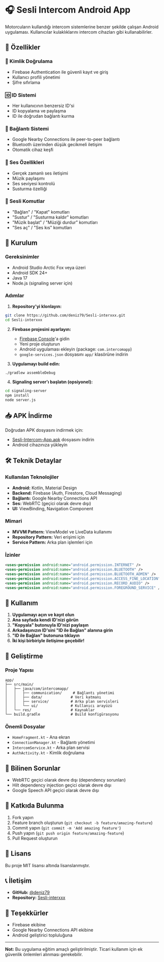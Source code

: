 # 🎧 Sesli Intercom Android App

Motorcuların kullandığı intercom sistemlerine benzer şekilde çalışan Android uygulaması. Kullanıcılar kulaklıklarını intercom cihazları gibi kullanabilirler.

## 📱 Özellikler

### 🔐 Kimlik Doğrulama
- Firebase Authentication ile güvenli kayıt ve giriş
- Kullanıcı profili yönetimi
- Şifre sıfırlama

### 🆔 ID Sistemi
- Her kullanıcının benzersiz ID'si
- ID kopyalama ve paylaşma
- ID ile doğrudan bağlantı kurma

### 🔗 Bağlantı Sistemi
- Google Nearby Connections ile peer-to-peer bağlantı
- Bluetooth üzerinden düşük gecikmeli iletişim
- Otomatik cihaz keşfi

### 🎵 Ses Özellikleri
- Gerçek zamanlı ses iletişimi
- Müzik paylaşımı
- Ses seviyesi kontrolü
- Susturma özelliği

### 🎤 Sesli Komutlar
- "Bağlan" / "Kapat" komutları
- "Sustur" / "Susturma kaldır" komutları
- "Müzik başlat" / "Müziği durdur" komutları
- "Ses aç" / "Ses kıs" komutları

## 🚀 Kurulum

### Gereksinimler
- Android Studio Arctic Fox veya üzeri
- Android SDK 24+
- Java 17
- Node.js (signaling server için)

### Adımlar

1. **Repository'yi klonlayın:**
```bash
git clone https://github.com/deniz79/Sesli-interxxx.git
cd Sesli-interxxx
```

2. **Firebase projesini ayarlayın:**
   - [Firebase Console](https://console.firebase.google.com/)'a gidin
   - Yeni proje oluşturun
   - Android uygulaması ekleyin (package: `com.intercomapp`)
   - `google-services.json` dosyasını `app/` klasörüne indirin

3. **Uygulamayı build edin:**
```bash
./gradlew assembleDebug
```

4. **Signaling server'ı başlatın (opsiyonel):**
```bash
cd signaling-server
npm install
node server.js
```

## 📥 APK İndirme

Doğrudan APK dosyasını indirmek için:
- [Sesli-Intercom-App.apk](Sesli-Intercom-App.apk) dosyasını indirin
- Android cihazınıza yükleyin

## 🛠️ Teknik Detaylar

### Kullanılan Teknolojiler
- **Android:** Kotlin, Material Design
- **Backend:** Firebase (Auth, Firestore, Cloud Messaging)
- **Bağlantı:** Google Nearby Connections API
- **Ses:** WebRTC (geçici olarak devre dışı)
- **UI:** ViewBinding, Navigation Component

### Mimari
- **MVVM Pattern:** ViewModel ve LiveData kullanımı
- **Repository Pattern:** Veri erişimi için
- **Service Pattern:** Arka plan işlemleri için

### İzinler
```xml
<uses-permission android:name="android.permission.INTERNET" />
<uses-permission android:name="android.permission.BLUETOOTH" />
<uses-permission android:name="android.permission.BLUETOOTH_ADMIN" />
<uses-permission android:name="android.permission.ACCESS_FINE_LOCATION" />
<uses-permission android:name="android.permission.RECORD_AUDIO" />
<uses-permission android:name="android.permission.FOREGROUND_SERVICE" />
```

## 📱 Kullanım

1. **Uygulamayı açın ve kayıt olun**
2. **Ana sayfada kendi ID'nizi görün**
3. **"Kopyala" butonuyla ID'nizi paylaşın**
4. **Arkadaşınızın ID'sini "ID ile Bağlan" alanına girin**
5. **"ID ile Bağlan" butonuna tıklayın**
6. **İki kişi birbiriyle iletişime geçebilir!**

## 🔧 Geliştirme

### Proje Yapısı
```
app/
├── src/main/
│   ├── java/com/intercomapp/
│   │   ├── communication/     # Bağlantı yönetimi
│   │   ├── data/             # Veri katmanı
│   │   ├── service/          # Arka plan servisleri
│   │   └── ui/               # Kullanıcı arayüzü
│   └── res/                  # Kaynaklar
└── build.gradle              # Build konfigürasyonu
```

### Önemli Dosyalar
- `HomeFragment.kt` - Ana ekran
- `ConnectionManager.kt` - Bağlantı yönetimi
- `IntercomService.kt` - Arka plan servisi
- `AuthActivity.kt` - Kimlik doğrulama

## 🐛 Bilinen Sorunlar

- WebRTC geçici olarak devre dışı (dependency sorunları)
- Hilt dependency injection geçici olarak devre dışı
- Google Speech API geçici olarak devre dışı

## 🤝 Katkıda Bulunma

1. Fork yapın
2. Feature branch oluşturun (`git checkout -b feature/amazing-feature`)
3. Commit yapın (`git commit -m 'Add amazing feature'`)
4. Push yapın (`git push origin feature/amazing-feature`)
5. Pull Request oluşturun

## 📄 Lisans

Bu proje MIT lisansı altında lisanslanmıştır.

## 📞 İletişim

- **GitHub:** [@deniz79](https://github.com/deniz79)
- **Repository:** [Sesli-interxxx](https://github.com/deniz79/Sesli-interxxx)

## 🙏 Teşekkürler

- Firebase ekibine
- Google Nearby Connections API ekibine
- Android geliştirici topluluğuna

---

**Not:** Bu uygulama eğitim amaçlı geliştirilmiştir. Ticari kullanım için ek güvenlik önlemleri alınması gerekebilir.
